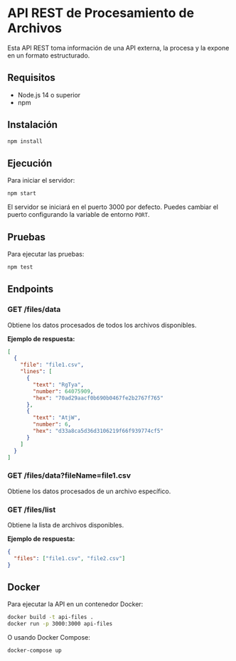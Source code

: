 # API REST de Procesamiento de Archivos

Esta API REST toma información de una API externa, la procesa y la expone en un formato estructurado.

## Requisitos

- Node.js 14 o superior
- npm

## Instalación

```bash
npm install
```

## Ejecución

Para iniciar el servidor:

```bash
npm start
```

El servidor se iniciará en el puerto 3000 por defecto. Puedes cambiar el puerto configurando la variable de entorno `PORT`.

## Pruebas

Para ejecutar las pruebas:

```bash
npm test
```

## Endpoints

### GET /files/data

Obtiene los datos procesados de todos los archivos disponibles.

**Ejemplo de respuesta:**

```json
[
  {
    "file": "file1.csv",
    "lines": [
      {
        "text": "RgTya",
        "number": 64075909,
        "hex": "70ad29aacf0b690b0467fe2b2767f765"
      },
      {
        "text": "AtjW",
        "number": 6,
        "hex": "d33a8ca5d36d3106219f66f939774cf5"
      }
    ]
  }
]
```

### GET /files/data?fileName=file1.csv

Obtiene los datos procesados de un archivo específico.

### GET /files/list

Obtiene la lista de archivos disponibles.

**Ejemplo de respuesta:**

```json
{
  "files": ["file1.csv", "file2.csv"]
}
```

## Docker

Para ejecutar la API en un contenedor Docker:

```bash
docker build -t api-files .
docker run -p 3000:3000 api-files
```

O usando Docker Compose:

```bash
docker-compose up
```
